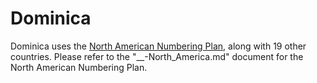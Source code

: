 # Dominica

Dominica uses the [North American Numbering Plan](https://en.wikipedia.org/wiki/North_American_Numbering_Plan),
along with 19 other countries. Please refer to the "__-North_America.md"
document for the North American Numbering Plan.

